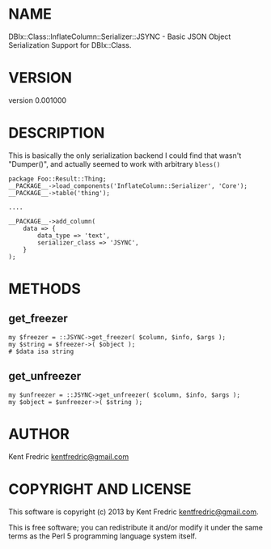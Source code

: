 # NAME

DBIx::Class::InflateColumn::Serializer::JSYNC - Basic JSON Object Serialization Support for DBIx::Class.

# VERSION

version 0.001000

# DESCRIPTION

This is basically the only serialization backend I could find that wasn't "Dumper()", and actually seemed to work with arbitrary `bless()`

    package Foo::Result::Thing;
    __PACKAGE__->load_components('InflateColumn::Serializer', 'Core');
    __PACKAGE__->table('thing');

    ....

    __PACKAGE__->add_column(
        data => {
            data_type => 'text',
            serializer_class => 'JSYNC',
        }
    );

# METHODS

## get\_freezer

    my $freezer = ::JSYNC->get_freezer( $column, $info, $args );
    my $string = $freezer->( $object );
    # $data isa string

## get\_unfreezer

    my $unfreezer = ::JSYNC->get_unfreezer( $column, $info, $args );
    my $object = $unfreezer->( $string );

# AUTHOR

Kent Fredric <kentfredric@gmail.com>

# COPYRIGHT AND LICENSE

This software is copyright (c) 2013 by Kent Fredric <kentfredric@gmail.com>.

This is free software; you can redistribute it and/or modify it under
the same terms as the Perl 5 programming language system itself.
